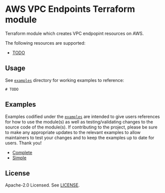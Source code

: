 # AWS VPC Endpoints Terraform module

Terraform module which creates VPC endpopint resources on AWS.

The following resources are supported:

- [TODO]()

## Usage

See [`examples`](./examples) directory for working examples to reference:

```hcl
# TODO
```

## Examples

Examples codified under the [`examples`](./examples) are intended to give users references for how to use the module(s) as well as testing/validating changes to the source code of the module(s). If contributing to the project, please be sure to make any appropriate updates to the relevant examples to allow maintainers to test your changes and to keep the examples up to date for users. Thank you!

- [Complete](./examples/complete)
- [Simple](./examples/simple)

<!-- BEGINNING OF PRE-COMMIT-TERRAFORM DOCS HOOK -->
<!-- END OF PRE-COMMIT-TERRAFORM DOCS HOOK -->

## License

Apache-2.0 Licensed. See [LICENSE](LICENSE).
